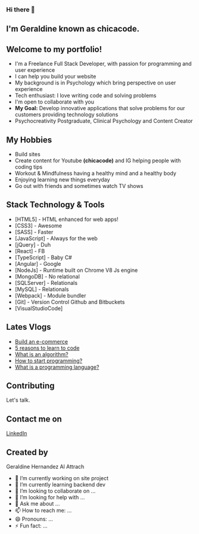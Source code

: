 ### Hi there 👋

## I'm Geraldine known as chicacode. 
## Welcome to my portfolio!

* I'm a Freelance Full Stack Developer, with passion for programming and user experience
* I can help you build your website
* My background is in Psychology which bring perspective on user experience
* Tech enthusiast: I love writing code and solving problems
* I'm open to collaborate with you
* **My Goal:** Develop innovative applications that solve problems for our customers providing technology solutions 
* Psychocreativity Postgraduate, Clinical Psychology and Content Creator

## My Hobbies

* Build sites
* Create content for Youtube **(chicacode)** and IG helping people with coding tips
* Workout & Mindfulness having a healthy mind and a healthy body
* Enjoying learning new things everyday
* Go out with friends and sometimes watch TV shows

## Stack Technology & Tools

* [HTML5] - HTML enhanced for web apps!
* [CSS3] - Awesome
* [SASS] - Faster
* [JavaScript] - Always for the web
* [jQuery] - Duh
* [React] - FB
* [TypeScript] - Baby C#
* [Angular] - Google
* [NodeJs] - Runtime built on Chrome V8 Js engine
* [MongoDB] - No relational
* [SQLServer] - Relationals
* [MySQL] - Relationals
* [Webpack] - Module bundler
* [Git] - Version Control Github and Bitbuckets
* [VisualStudioCode]

## Lates Vlogs
* [Build an e-commerce](https://www.youtube.com/watch?v=3NQxzmohmF0&ab_channel=CHICACODE)
* [5 reasons to learn to code](https://www.youtube.com/watch?v=OTTeAAq-v0I&t=5s&ab_channel=CHICACODE)
* [What is an algorithm?](https://www.youtube.com/watch?v=DaQ2ygcJ9N0&ab_channel=CHICACODE)
* [How to start programming?](https://www.youtube.com/watch?v=OTTeAAq-v0I&t=5s&ab_channel=CHICACODE)
* [What is a programming language?](https://www.youtube.com/watch?v=kp7oYOlg_IM&t=408s&ab_channel=CHICACODE)
## Contributing
Let's talk.

## Contact me on
[LinkedIn](https://www.linkedin.com/in/geraldinealattrach/)
## Created by 
Geraldine Hernandez Al Attrach

- 🔭 I’m currently working on site project
- 🌱 I’m currently learning backend dev
- 👯 I’m looking to collaborate on ...
- 🤔 I’m looking for help with ...
- 💬 Ask me about ...
- 📫 How to reach me: ...
- 😄 Pronouns: ...
- ⚡ Fun fact: ...
